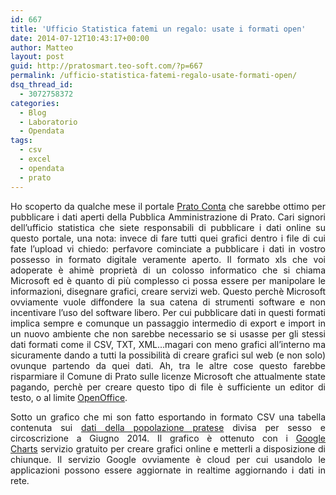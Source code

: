 ```yaml
---
id: 667
title: 'Ufficio Statistica fatemi un regalo: usate i formati open'
date: 2014-07-12T10:43:17+00:00
author: Matteo
layout: post
guid: http://pratosmart.teo-soft.com/?p=667
permalink: /ufficio-statistica-fatemi-regalo-usate-formati-open/
dsq_thread_id:
  - 3072758372
categories:
  - Blog
  - Laboratorio
  - Opendata
tags:
  - csv
  - excel
  - opendata
  - prato
---
```

<p style="text-align: justify;">
  Ho scoperto da qualche mese il portale <a href="http://statistica.comune.prato.it/" target="_blank">Prato Conta</a> che sarebbe ottimo per pubblicare i dati aperti della Pubblica Amministrazione di Prato. Cari signori dell&#8217;ufficio statistica che siete responsabili di pubblicare i dati online su questo portale, una nota: invece di fare tutti quei grafici dentro i file di cui fate l&#8217;upload vi chiedo: perfavore cominciate a pubblicare i dati in vostro possesso in formato digitale veramente aperto. Il formato xls che voi adoperate è ahimè proprietà di un colosso informatico che si chiama Microsoft ed è quanto di più complesso ci possa essere per manipolare le informazioni, disegnare grafici, creare servizi web. Questo perchè Microsoft ovviamente vuole diffondere la sua catena di strumenti software e non incentivare l&#8217;uso del software libero. Per cui pubblicare dati in questi formati implica sempre e comunque un passaggio intermedio di export e import in un nuovo ambiente che non sarebbe necessario se si usasse per gli stessi dati formati come il CSV, TXT, XML&#8230;magari con meno grafici all&#8217;interno ma sicuramente dando a tutti la possibilità di creare grafici sul web (e non solo) ovunque partendo da quei dati. Ah, tra le altre cose questo farebbe risparmiare il Comune di Prato sulle licenze Microsoft che attualmente state pagando, perchè per creare questo tipo di file è sufficiente un editor di testo, o al limite <a href="http://www.openoffice.org/it/" target="_blank">OpenOffice</a>.
</p>

<p style="text-align: justify;">
  Sotto un grafico che mi son fatto esportando in formato CSV una tabella contenuta sui <a href="http://allegatistatistica.comune.prato.it/dl/20140707091107763/prato_214.xls" target="_blank">dati della popolazione pratese</a> divisa per sesso e circoscrizione a Giugno 2014. Il grafico è ottenuto con i <a href="https://developers.google.com/chart/?hl=it" target="_blank">Google Charts</a> servizio gratuito per creare grafici online e metterli a disposizione di chiunque. Il servizio Google ovviamente è cloud per cui usandolo le applicazioni possono essere aggiornate in realtime aggiornando i dati in rete.
</p>